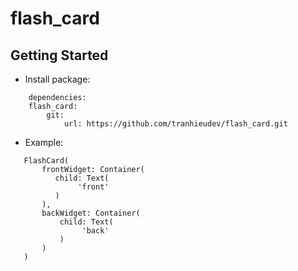 # flash_card


## Getting Started

- Install package:
```
    dependencies:
    flash_card:
        git:
            url: https://github.com/tranhieudev/flash_card.git
```


- Example:
```
   FlashCard(
       frontWidget: Container(
          child: Text(
               'front'
          )
       ),
       backWidget: Container(
           child: Text(
                'back'
           )
       )
   )
```
